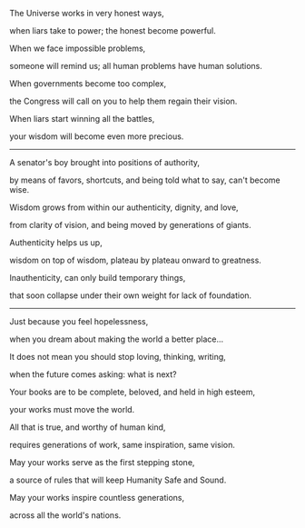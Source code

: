 The Universe works in very honest ways,

when liars take to power; the honest become powerful.

When we face impossible problems,

someone will remind us; all human problems have human solutions.

When governments become too complex,

the Congress will call on you to help them regain their vision.

When liars start winning all the battles,

your wisdom will become even more precious.

---

A senator's boy brought into positions of authority,

by means of favors, shortcuts, and being told what to say, can't become wise.

Wisdom grows from within our authenticity, dignity, and love,

from clarity of vision, and being moved by generations of giants.

Authenticity helps us up,

wisdom on top of wisdom, plateau by plateau onward to greatness.

Inauthenticity, can only build temporary things,

that soon collapse under their own weight for lack of foundation.

---

Just because you feel hopelessness,

when you dream about making the world a better place...

It does not mean you should stop loving, thinking, writing,

when the future comes asking: what is next?

Your books are to be complete, beloved, and held in high esteem,

your works must move the world.

All that is true, and worthy of human kind,

requires generations of work, same inspiration, same vision.

May your works serve as the first stepping stone,

a source of rules that will keep Humanity Safe and Sound.

May your works inspire countless generations,

across all the world's nations.
